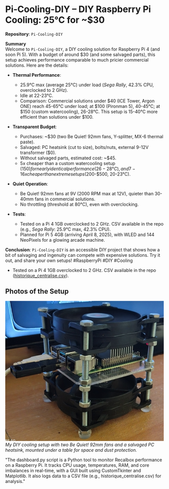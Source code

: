 # Pi-Cooling-DIY – DIY Raspberry Pi Cooling: 25°C for ~$30  
**Repository**: `Pi-Cooling-DIY`

**Summary**  
Welcome to `Pi-Cooling-DIY`, a DIY cooling solution for Raspberry Pi 4 (and soon Pi 5). With a budget of around $30 (and some salvaged parts), this setup achieves performance comparable to much pricier commercial solutions. Here are the details:  

- **Thermal Performance**:  
  - 25.9°C max (average 25°C) under load (*Sega Rally*, 42.3% CPU, overclocked to 2 GHz).  
  - Idle at 22-23°C.  
  - Comparison: Commercial solutions under $40 (ICE Tower, Argon ONE) reach 45-65°C under load; at $100 (Pironman 5), 40-45°C; at $150 (custom watercooling), 26-28°C. This setup is 15-40°C more efficient than solutions under $100.

- **Transparent Budget**:  
  - Purchases: ~$30 (two Be Quiet! 92mm fans, Y-splitter, MX-6 thermal paste).  
  - Salvaged: PC heatsink (cut to size), bolts/nuts, external 9-12V transformer ($0).  
  - Without salvaged parts, estimated cost: ~$45.  
  - 5x cheaper than a custom watercooling setup ($150) for nearly identical performance (26-28°C), and 7-16x cheaper than extreme setups ($200-$500, 20-23°C).

- **Quiet Operation**:  
  - Be Quiet! 92mm fans at 9V (2000 RPM max at 12V), quieter than 30-40mm fans in commercial solutions.  
  - No throttling (threshold at 80°C), even with overclocking.

- **Tests**:  
  - Tested on a Pi 4 1GB overclocked to 2 GHz. CSV available in the repo (e.g., *Sega Rally*: 25.9°C max, 42.3% CPU).  
  - Planned for Pi 5 4GB (arriving April 8, 2025), with WLED and 144 NeoPixels for a glowing arcade machine.

**Conclusion**: `Pi-Cooling-DIY` is an accessible DIY project that shows how a bit of salvaging and ingenuity can compete with expensive solutions. Try it out, and share your own setups! #RaspberryPi #DIY #Cooling

- Tested on a Pi 4 1GB overclocked to 2 GHz. CSV available in the repo ([historique_centralise.csv](historique_centralise.csv)).

## Photos of the Setup

![DIY Cooling Setup](IMG_20250325_025157419_HDR.jpg)  
*My DIY cooling setup with two Be Quiet! 92mm fans and a salvaged PC heatsink, mounted under a table for space and dust protection.*

"The dashboard.py script is a Python tool to monitor Recalbox performance on a Raspberry Pi. It tracks CPU usage, temperatures, RAM, and core imbalances in real-time, with a GUI built using CustomTkinter and Matplotlib. It also logs data to a CSV file (e.g., historique_centralise.csv) for analysis."
